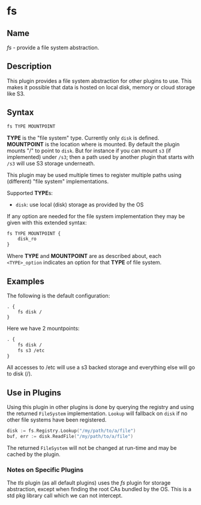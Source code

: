 # fs

## Name

*fs* - provide a file system abstraction.

## Description

This plugin provides a file system abstraction for other plugins to use. This makes it possible that
data is hosted on local disk, memory or cloud storage like S3.

## Syntax

~~~ txt
fs TYPE MOUNTPOINT
~~~

**TYPE** is the "file system" type. Currently only `disk` is defined. **MOUNTPOINT** is the location
where is mounted. By default the plugin mounts "/" to point to `disk`. But for instance if you can
mount `s3` (if implemented) under `/s3`; then a path used by another plugin that starts with `/s3`
will use S3 storage underneath.

This plugin may be used multiple times to register multiple paths using (different) "file system"
implementations.

Supported **TYPE**s:

* `disk`: use local (disk) storage as provided by the OS

If any option are needed for the file system implementation they may be given with this extended
syntax:

~~~ txt
fs TYPE MOUNTPOINT {
    disk_ro
}
~~~

Where **TYPE** and **MOUNTPOINT** are as described about, each `<TYPE>_option` indicates an option
for that **TYPE** of file system.

## Examples

The following is the default configuration:

~~~ corefile
. {
    fs disk /
}
~~~

Here we have 2 mountpoints:

~~~ txt
. {
    fs disk /
    fs s3 /etc
}
~~~

All accesses to /etc will use a s3 backed storage and everything else will go to disk (/).

## Use in Plugins

Using this plugin in other plugins is done by querying the registry and using the returned `FileSystem`
implementation. `Lookup` will fallback on `disk` if no other file systems have been registered.

~~~ go
disk := fs.Registry.Lookup("/my/path/to/a/file")
buf, err := disk.ReadFile("/my/path/to/a/file")
~~~

The returned `FileSystem` will not be changed at run-time and may be cached by the plugin.

### Notes on Specific Plugins

The *tls* plugin (as all default plugins) uses the *fs* plugin for storage abstraction, except when
finding the root CAs bundled by the OS. This is a std pkg library call which we can not intercept.
